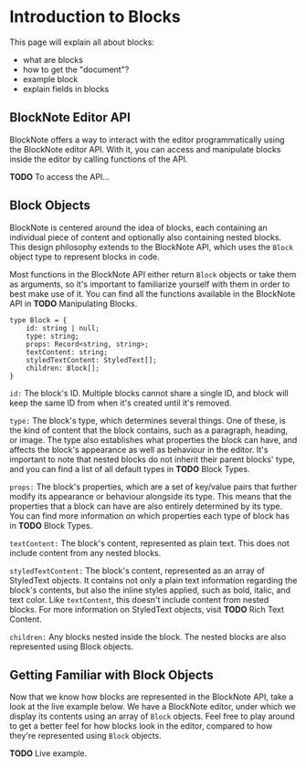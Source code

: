 # Introduction to Blocks

This page will explain all about blocks:

- what are blocks
- how to get the "document"?
- example block
- explain fields in blocks

## BlockNote Editor API

BlockNote offers a way to interact with the editor programmatically using the BlockNote editor API. With it, you can access and manipulate blocks inside the editor by calling functions of the API.

**TODO** To access the API...

## Block Objects

BlockNote is centered around the idea of blocks, each containing an individual piece of content and optionally also containing nested blocks. This design philosophy extends to the BlockNote API, which uses the `Block` object type to represent blocks in code.

Most functions in the BlockNote API either return `Block` objects or take them as arguments, so it's important to familiarize yourself with them in order to best make use of it. You can find all the functions available in the BlockNote API in **TODO** Manipulating Blocks. 

```
type Block = {
    id: string | null;
    type: string;
    props: Record<string, string>;
    textContent: string;
    styledTextContent: StyledText[];
    children: Block[];
}
```

`id:` The block's ID. Multiple blocks cannot share a single ID, and block will keep the same ID from when it's created until it's removed.

`type:` The block's type, which determines several things. One of these, is the kind of content that the block contains, such as a paragraph, heading, or image. The type also establishes what properties the block can have, and affects the block's appearance as well as behaviour in the editor. It's important to note that nested blocks do not inherit their parent blocks' type, and you can find a list of all default types in **TODO** Block Types.

`props:` The block's properties, which are a set of key/value pairs that further modify its appearance or behaviour alongside its type. This means that the properties that a block can have are also entirely determined by its type. You can find more information on which properties each type of block has in **TODO** Block Types.

`textContent:` The block's content, represented as plain text. This does not include content from any nested blocks.

`styledTextContent:` The block's content, represented as an array of StyledText objects. It contains not only a plain text information regarding the block's contents, but also the inline styles applied, such as bold, italic, and text color. Like `textContent`, this doesn't include content from nested blocks. For more information on StyledText objects, visit **TODO** Rich Text Content.

`children:` Any blocks nested inside the block. The nested blocks are also represented using Block objects.



## Getting Familiar with Block Objects

Now that we know how blocks are represented in the BlockNote API, take a look at the live example below. We have a BlockNote editor, under which we display its contents using an array of `Block` objects. Feel free to play around to get a better feel for how blocks look in the editor, compared to how they're represented using `Block` objects.

**TODO** Live example.